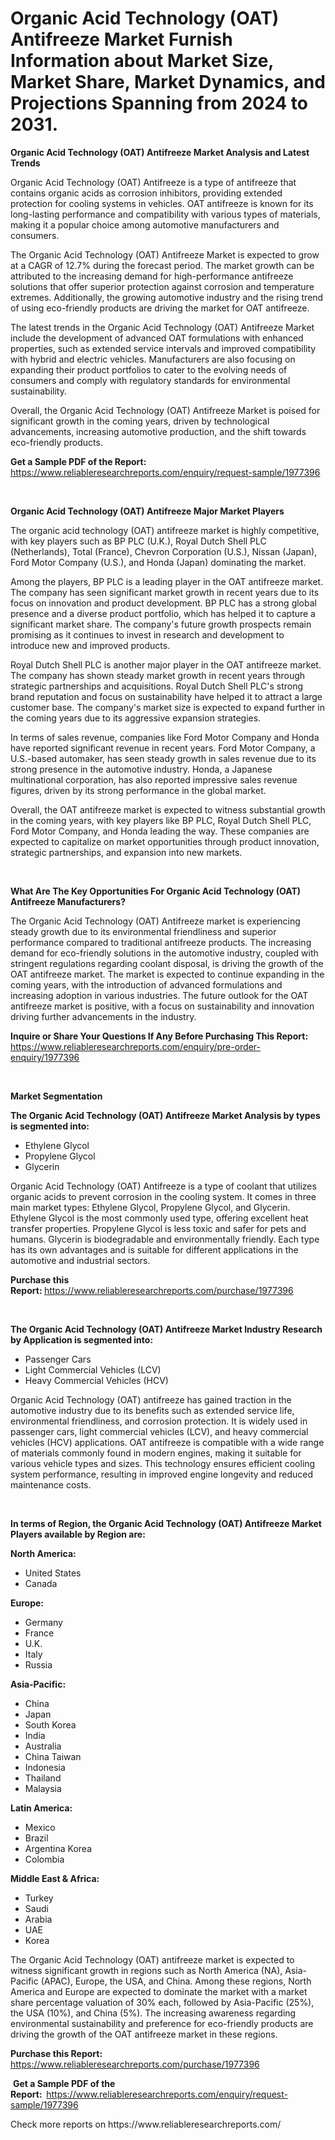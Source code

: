 <p><h1>Organic Acid Technology (OAT) Antifreeze Market Furnish Information about Market Size, Market Share, Market Dynamics, and Projections Spanning from 2024 to 2031.</h1></p><p><strong>Organic Acid Technology (OAT) Antifreeze Market Analysis and Latest Trends</strong></p>
<p><p>Organic Acid Technology (OAT) Antifreeze is a type of antifreeze that contains organic acids as corrosion inhibitors, providing extended protection for cooling systems in vehicles. OAT antifreeze is known for its long-lasting performance and compatibility with various types of materials, making it a popular choice among automotive manufacturers and consumers.</p><p>The Organic Acid Technology (OAT) Antifreeze Market is expected to grow at a CAGR of 12.7% during the forecast period. The market growth can be attributed to the increasing demand for high-performance antifreeze solutions that offer superior protection against corrosion and temperature extremes. Additionally, the growing automotive industry and the rising trend of using eco-friendly products are driving the market for OAT antifreeze.</p><p>The latest trends in the Organic Acid Technology (OAT) Antifreeze Market include the development of advanced OAT formulations with enhanced properties, such as extended service intervals and improved compatibility with hybrid and electric vehicles. Manufacturers are also focusing on expanding their product portfolios to cater to the evolving needs of consumers and comply with regulatory standards for environmental sustainability.</p><p>Overall, the Organic Acid Technology (OAT) Antifreeze Market is poised for significant growth in the coming years, driven by technological advancements, increasing automotive production, and the shift towards eco-friendly products.</p></p>
<p><strong>Get a Sample PDF of the Report:&nbsp;</strong> <a href="https://www.reliableresearchreports.com/enquiry/request-sample/1977396">https://www.reliableresearchreports.com/enquiry/request-sample/1977396</a></p>
<p>&nbsp;</p>
<p><strong>Organic Acid Technology (OAT) Antifreeze Major Market Players</strong></p>
<p><p>The organic acid technology (OAT) antifreeze market is highly competitive, with key players such as BP PLC (U.K.), Royal Dutch Shell PLC (Netherlands), Total (France), Chevron Corporation (U.S.), Nissan (Japan), Ford Motor Company (U.S.), and Honda (Japan) dominating the market.</p><p>Among the players, BP PLC is a leading player in the OAT antifreeze market. The company has seen significant market growth in recent years due to its focus on innovation and product development. BP PLC has a strong global presence and a diverse product portfolio, which has helped it to capture a significant market share. The company's future growth prospects remain promising as it continues to invest in research and development to introduce new and improved products.</p><p>Royal Dutch Shell PLC is another major player in the OAT antifreeze market. The company has shown steady market growth in recent years through strategic partnerships and acquisitions. Royal Dutch Shell PLC's strong brand reputation and focus on sustainability have helped it to attract a large customer base. The company's market size is expected to expand further in the coming years due to its aggressive expansion strategies.</p><p>In terms of sales revenue, companies like Ford Motor Company and Honda have reported significant revenue in recent years. Ford Motor Company, a U.S.-based automaker, has seen steady growth in sales revenue due to its strong presence in the automotive industry. Honda, a Japanese multinational corporation, has also reported impressive sales revenue figures, driven by its strong performance in the global market.</p><p>Overall, the OAT antifreeze market is expected to witness substantial growth in the coming years, with key players like BP PLC, Royal Dutch Shell PLC, Ford Motor Company, and Honda leading the way. These companies are expected to capitalize on market opportunities through product innovation, strategic partnerships, and expansion into new markets.</p></p>
<p>&nbsp;</p>
<p><strong>What Are The Key Opportunities For Organic Acid Technology (OAT) Antifreeze Manufacturers?</strong></p>
<p><p>The Organic Acid Technology (OAT) Antifreeze market is experiencing steady growth due to its environmental friendliness and superior performance compared to traditional antifreeze products. The increasing demand for eco-friendly solutions in the automotive industry, coupled with stringent regulations regarding coolant disposal, is driving the growth of the OAT antifreeze market. The market is expected to continue expanding in the coming years, with the introduction of advanced formulations and increasing adoption in various industries. The future outlook for the OAT antifreeze market is positive, with a focus on sustainability and innovation driving further advancements in the industry.</p></p>
<p><strong>Inquire or Share Your Questions If Any Before Purchasing This Report:</strong> <a href="https://www.reliableresearchreports.com/enquiry/pre-order-enquiry/1977396">https://www.reliableresearchreports.com/enquiry/pre-order-enquiry/1977396</a></p>
<p>&nbsp;</p>
<p><strong>Market Segmentation</strong></p>
<p><strong>The Organic Acid Technology (OAT) Antifreeze Market Analysis by types is segmented into:</strong></p>
<p><ul><li>Ethylene Glycol</li><li>Propylene Glycol</li><li>Glycerin</li></ul></p>
<p><p>Organic Acid Technology (OAT) Antifreeze is a type of coolant that utilizes organic acids to prevent corrosion in the cooling system. It comes in three main market types: Ethylene Glycol, Propylene Glycol, and Glycerin. Ethylene Glycol is the most commonly used type, offering excellent heat transfer properties. Propylene Glycol is less toxic and safer for pets and humans. Glycerin is biodegradable and environmentally friendly. Each type has its own advantages and is suitable for different applications in the automotive and industrial sectors.</p></p>
<p><strong>Purchase this Report:&nbsp;</strong><a href="https://www.reliableresearchreports.com/purchase/1977396">https://www.reliableresearchreports.com/purchase/1977396</a></p>
<p>&nbsp;</p>
<p><strong>The Organic Acid Technology (OAT) Antifreeze Market Industry Research by Application is segmented into:</strong></p>
<p><ul><li>Passenger Cars</li><li>Light Commercial Vehicles (LCV)</li><li>Heavy Commercial Vehicles (HCV)</li></ul></p>
<p><p>Organic Acid Technology (OAT) antifreeze has gained traction in the automotive industry due to its benefits such as extended service life, environmental friendliness, and corrosion protection. It is widely used in passenger cars, light commercial vehicles (LCV), and heavy commercial vehicles (HCV) applications. OAT antifreeze is compatible with a wide range of materials commonly found in modern engines, making it suitable for various vehicle types and sizes. This technology ensures efficient cooling system performance, resulting in improved engine longevity and reduced maintenance costs.</p></p>
<p>&nbsp;</p>
<p><strong>In terms of Region, the Organic Acid Technology (OAT) Antifreeze Market Players available by Region are:</strong></p>
<p>
    <p> <strong> North America: </strong>
        <ul>
            <li>United States</li>
            <li>Canada</li>
        </ul>
        </p> 
    <p> <strong> Europe: </strong>
        <ul>
            <li>Germany</li>
            <li>France</li>
            <li>U.K.</li>
            <li>Italy</li>
            <li>Russia</li>
        </ul>
        </p> 
    <p> <strong> Asia-Pacific: </strong>
        <ul>
            <li>China</li>
            <li>Japan</li>
            <li>South Korea</li>
            <li>India</li>
            <li>Australia</li>
            <li>China Taiwan</li>
            <li>Indonesia</li>
            <li>Thailand</li>
            <li>Malaysia</li>
        </ul>
        </p> 
    <p> <strong> Latin America: </strong>
        <ul>
            <li>Mexico</li>
            <li>Brazil</li>
            <li>Argentina Korea</li>
            <li>Colombia</li>
        </ul>
        </p> 
    <p> <strong> Middle East & Africa: </strong>
        <ul>
            <li>Turkey</li>
            <li>Saudi</li>
            <li>Arabia</li>
            <li>UAE</li>
            <li>Korea</li>
        </ul>
    </p>
    </p>
<p><p>The Organic Acid Technology (OAT) antifreeze market is expected to witness significant growth in regions such as North America (NA), Asia-Pacific (APAC), Europe, the USA, and China. Among these regions, North America and Europe are expected to dominate the market with a market share percentage valuation of 30% each, followed by Asia-Pacific (25%), the USA (10%), and China (5%). The increasing awareness regarding environmental sustainability and preference for eco-friendly products are driving the growth of the OAT antifreeze market in these regions.</p></p>
<p><strong>Purchase this Report: </strong><a href="https://www.reliableresearchreports.com/purchase/1977396">https://www.reliableresearchreports.com/purchase/1977396</a></p>
<p>&nbsp;<strong>Get a Sample PDF of the Report:&nbsp;&nbsp;</strong><a href="https://www.reliableresearchreports.com/enquiry/request-sample/1977396">https://www.reliableresearchreports.com/enquiry/request-sample/1977396</a></p>
<p><strong></strong></p>
<p>Check more reports on https://www.reliableresearchreports.com/</p>